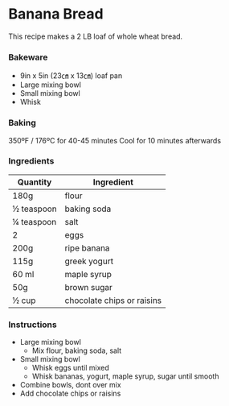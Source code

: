 # Banana Bread

This recipe makes a 2 LB loaf of whole wheat bread.

### Bakeware

* 9in x 5in (23㎝ x 13㎝) loaf pan
* Large mixing bowl
* Small mixing bowl
* Whisk

### Baking

350ºF / 176ºC for 40-45 minutes
Cool for 10 minutes afterwards

### Ingredients

| Quantity | Ingredient |
| -------- | ---------- |
| 180g | flour |
| ½ teaspoon | baking soda |
| ¼ teaspoon | salt |
| 2 | eggs
| 200g | ripe banana |
| 115g | greek yogurt |
| 60 ml| maple syrup |
| 50g | brown sugar |
| ½ cup | chocolate chips or raisins |

### Instructions

* Large mixing bowl
  * Mix flour, baking soda, salt
* Small mixing bowl
  * Whisk eggs until mixed
  * Whisk bananas, yogurt, maple syrup, sugar until smooth
* Combine bowls, dont over mix
* Add chocolate chips or raisins
